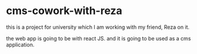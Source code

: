 # cms-cowork-with-reza
this is a project for university which I am working with my friend, Reza on it.

the web app is going to be with react JS. and it is going to be used as a cms application. 
